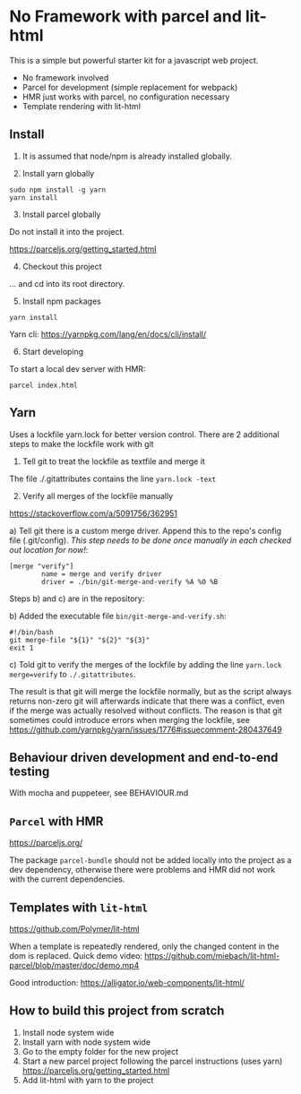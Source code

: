 # No Framework with parcel and lit-html

This is a simple but powerful starter kit for a javascript web project. 

 - No framework involved
 - Parcel for development (simple replacement for webpack)
 - HMR just works with parcel, no configuration necessary
 - Template rendering with lit-html


## Install

1) It is assumed that node/npm is already installed globally.

2) Install yarn globally

```
sudo npm install -g yarn
yarn install
```

3) Install parcel globally

Do not install it into the project.

https://parceljs.org/getting_started.html

4) Checkout this project

... and cd into its root directory.

5) Install npm packages 

```
yarn install
```

Yarn cli: https://yarnpkg.com/lang/en/docs/cli/install/

6) Start developing

To start a local dev server with HMR: 

    parcel index.html

## Yarn 

Uses a lockfile yarn.lock for better version control. 
There are 2 additional steps to make the lockfile work with git

1) Tell git to treat the lockfile as textfile and merge it

The file ./.gitattributes contains the line `yarn.lock -text`

2) Verify all merges of the lockfile manually

https://stackoverflow.com/a/5091756/362951

a) Tell git there is a custom merge driver. Append this to the repo's config file (.git/config).
*This step needs to be done once manually in each checked out location for now!*:

```
[merge "verify"]
        name = merge and verify driver
        driver = ./bin/git-merge-and-verify %A %O %B
```

Steps b) and c) are in the repository:

b) Added the executable file `bin/git-merge-and-verify.sh`:

```
#!/bin/bash
git merge-file "${1}" "${2}" "${3}"
exit 1
```
c) Told git to verify the merges of the lockfile by adding the line `yarn.lock merge=verify` to `./.gitattributes`. 

The result is that git will merge the lockfile normally, but as the script always returns non-zero git will afterwards indicate that there was a conflict, even if the merge was actually resolved without conflicts. The reason is that git sometimes could introduce errors when merging the lockfile, see https://github.com/yarnpkg/yarn/issues/1776#issuecomment-280437649

## Behaviour driven development and end-to-end testing

With mocha and puppeteer, see BEHAVIOUR.md

## `Parcel` with HMR

https://parceljs.org/

The package `parcel-bundle` should not be added locally into the project as a dev dependency, otherwise there were problems and HMR did not work with the current dependencies.

## Templates with `lit-html`

https://github.com/Polymer/lit-html

When a template is repeatedly rendered, only the changed content in the
dom is replaced. Quick demo video: https://github.com/miebach/lit-html-parcel/blob/master/doc/demo.mp4

Good introduction: https://alligator.io/web-components/lit-html/

## How to build this project from scratch

1. Install node system wide
2. Install yarn with node system wide 
3. Go to the empty folder for the new project
4. Start a new parcel project following the parcel instructions (uses yarn) https://parceljs.org/getting_started.html
5. Add lit-html with yarn to the project
